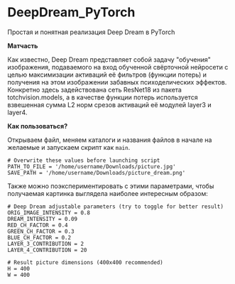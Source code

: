 # DeepDream_PyTorch
Простая и понятная реализация Deep Dream в PyTorch

**Матчасть**

Как известно, Deep Dream представляет собой задачу "обучения" изображения, подаваемого на вход обученной свёрточной нейросети с целью максимизации активаций её фильтров (функции потерь) и получения на этом изображении забавных психоделических эффектов. Конкретно здесь задействована сеть ResNet18 из пакета totchvision.models, а в качестве функции потерь используется взвешенная сумма L2 норм срезов активаций её модулей layer3 и layer4.

**Как пользоваться?**

Открываем файл, меняем каталоги и названия файлов в начале на желаемые и запускаем скрипт как `main`. 
```
# Overwrite these values before launching script
PATH_TO_FILE = '/home/username/Downloads/picture.jpg'
SAVE_PATH = '/home/username/Downloads/picture_dream.png'
```
Также можно поэкспериментировать с этими параметрами, чтобы получаемая картинка выглядела наиболее интересным образом:
```
# Deep Dream adjustable parameters (try to toggle for better result)
ORIG_IMAGE_INTENSITY = 0.8
DREAM_INTENSITY = 0.09
RED_CH_FACTOR = 0.4
GREEN_CH_FACTOR = 0.3
BLUE_CH_FACTOR = 0.2
LAYER_3_CONTRIBUTION = 2
LAYER_4_CONTRIBUTION = 20

# Result picture dimensions (400x400 recommended)
H = 400
W = 400
```
